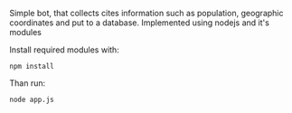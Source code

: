 Simple bot, that collects cites information such as population, geographic coordinates
and put to a database.
Implemented using nodejs and it's modules

Install required modules with:

```npm install```

Than run:

```node app.js```
